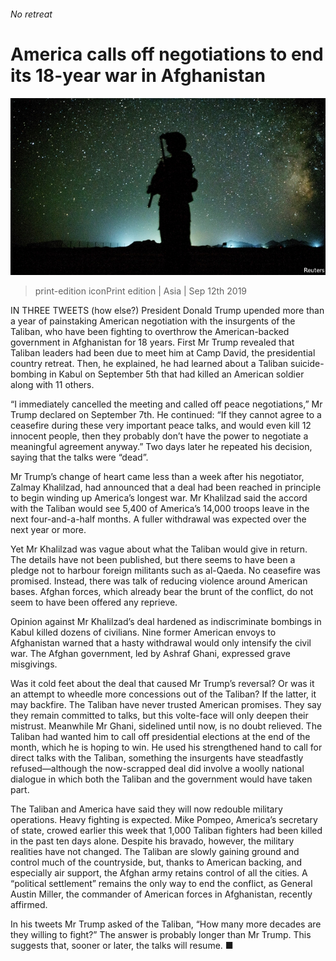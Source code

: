 ###### No retreat

# America calls off negotiations to end its 18-year war in Afghanistan 

![image](images/20190914_ASP002_1.jpg) 

> print-edition iconPrint edition | Asia | Sep 12th 2019 

IN THREE TWEETS (how else?) President Donald Trump upended more than a year of painstaking American negotiation with the insurgents of the Taliban, who have been fighting to overthrow the American-backed government in Afghanistan for 18 years. First Mr Trump revealed that Taliban leaders had been due to meet him at Camp David, the presidential country retreat. Then, he explained, he had learned about a Taliban suicide-bombing in Kabul on September 5th that had killed an American soldier along with 11 others. 

“I immediately cancelled the meeting and called off peace negotiations,” Mr Trump declared on September 7th. He continued: “If they cannot agree to a ceasefire during these very important peace talks, and would even kill 12 innocent people, then they probably don’t have the power to negotiate a meaningful agreement anyway.” Two days later he repeated his decision, saying that the talks were “dead”. 

Mr Trump’s change of heart came less than a week after his negotiator, Zalmay Khalilzad, had announced that a deal had been reached in principle to begin winding up America’s longest war. Mr Khalilzad said the accord with the Taliban would see 5,400 of America’s 14,000 troops leave in the next four-and-a-half months. A fuller withdrawal was expected over the next year or more. 

Yet Mr Khalilzad was vague about what the Taliban would give in return. The details have not been published, but there seems to have been a pledge not to harbour foreign militants such as al-Qaeda. No ceasefire was promised. Instead, there was talk of reducing violence around American bases. Afghan forces, which already bear the brunt of the conflict, do not seem to have been offered any reprieve. 

Opinion against Mr Khalilzad’s deal hardened as indiscriminate bombings in Kabul killed dozens of civilians. Nine former American envoys to Afghanistan warned that a hasty withdrawal would only intensify the civil war. The Afghan government, led by Ashraf Ghani, expressed grave misgivings. 

Was it cold feet about the deal that caused Mr Trump’s reversal? Or was it an attempt to wheedle more concessions out of the Taliban? If the latter, it may backfire. The Taliban have never trusted American promises. They say they remain committed to talks, but this volte-face will only deepen their mistrust. Meanwhile Mr Ghani, sidelined until now, is no doubt relieved. The Taliban had wanted him to call off presidential elections at the end of the month, which he is hoping to win. He used his strengthened hand to call for direct talks with the Taliban, something the insurgents have steadfastly refused—although the now-scrapped deal did involve a woolly national dialogue in which both the Taliban and the government would have taken part. 

The Taliban and America have said they will now redouble military operations. Heavy fighting is expected. Mike Pompeo, America’s secretary of state, crowed earlier this week that 1,000 Taliban fighters had been killed in the past ten days alone. Despite his bravado, however, the military realities have not changed. The Taliban are slowly gaining ground and control much of the countryside, but, thanks to American backing, and especially air support, the Afghan army retains control of all the cities. A “political settlement” remains the only way to end the conflict, as General Austin Miller, the commander of American forces in Afghanistan, recently affirmed. 

In his tweets Mr Trump asked of the Taliban, “How many more decades are they willing to fight?” The answer is probably longer than Mr Trump. This suggests that, sooner or later, the talks will resume. ■ 

